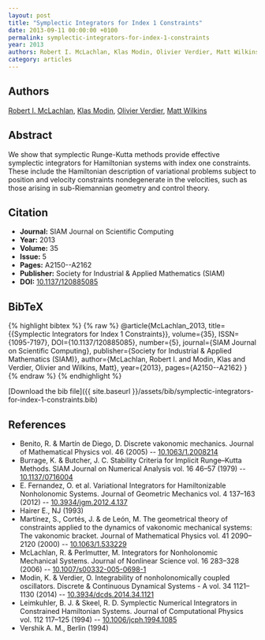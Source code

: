 ```yaml
---
layout: post
title: "Symplectic Integrators for Index 1 Constraints"
date: 2013-09-11 00:00:00 +0100
permalink: symplectic-integrators-for-index-1-constraints
year: 2013
authors: Robert I. McLachlan, Klas Modin, Olivier Verdier, Matt Wilkins
category: articles
---
```

 
## Authors
[Robert I. McLachlan](authors/robert-i-mclachlan), [Klas Modin](authors/klas-modin), [Olivier Verdier](authors/olivier-verdier), [Matt Wilkins](authors/matt-wilkins)
 
## Abstract
We show that symplectic Runge-Kutta methods provide effective symplectic integrators for Hamiltonian systems with index one constraints. These include the Hamiltonian description of variational problems subject to position and velocity constraints nondegenerate in the velocities, such as those arising in sub-Riemannian geometry and control theory.
 
## Citation
- **Journal:** SIAM Journal on Scientific Computing
- **Year:** 2013
- **Volume:** 35
- **Issue:** 5
- **Pages:** A2150--A2162
- **Publisher:** Society for Industrial & Applied Mathematics (SIAM)
- **DOI:** [10.1137/120885085](https://doi.org/10.1137/120885085)
 
## BibTeX
{% highlight bibtex %}
{% raw %}
@article{McLachlan_2013,
  title={{Symplectic Integrators for Index 1 Constraints}},
  volume={35},
  ISSN={1095-7197},
  DOI={10.1137/120885085},
  number={5},
  journal={SIAM Journal on Scientific Computing},
  publisher={Society for Industrial & Applied Mathematics (SIAM)},
  author={McLachlan, Robert I. and Modin, Klas and Verdier, Olivier and Wilkins, Matt},
  year={2013},
  pages={A2150--A2162}
}
{% endraw %}
{% endhighlight %}
 
[Download the bib file]({{ site.baseurl }}/assets/bib/symplectic-integrators-for-index-1-constraints.bib)
 
## References
- Benito, R. & Martín de Diego, D. Discrete vakonomic mechanics. Journal of Mathematical Physics vol. 46 (2005) -- [10.1063/1.2008214](https://doi.org/10.1063/1.2008214)
- Burrage, K. & Butcher, J. C. Stability Criteria for Implicit Runge–Kutta Methods. SIAM Journal on Numerical Analysis vol. 16 46–57 (1979) -- [10.1137/0716004](https://doi.org/10.1137/0716004)
- E. Fernandez, O. et al. Variational Integrators for Hamiltonizable Nonholonomic Systems. Journal of Geometric Mechanics vol. 4 137–163 (2012) -- [10.3934/jgm.2012.4.137](https://doi.org/10.3934/jgm.2012.4.137)
- Hairer E., NJ (1993)
- Martı́nez, S., Cortés, J. & de León, M. The geometrical theory of constraints applied to the dynamics of vakonomic mechanical systems: The vakonomic bracket. Journal of Mathematical Physics vol. 41 2090–2120 (2000) -- [10.1063/1.533229](https://doi.org/10.1063/1.533229)
- McLachlan, R. & Perlmutter, M. Integrators for Nonholonomic Mechanical Systems. Journal of Nonlinear Science vol. 16 283–328 (2006) -- [10.1007/s00332-005-0698-1](https://doi.org/10.1007/s00332-005-0698-1)
- Modin, K. & Verdier, O. Integrability of nonholonomically coupled oscillators. Discrete &amp; Continuous Dynamical Systems - A vol. 34 1121–1130 (2014) -- [10.3934/dcds.2014.34.1121](https://doi.org/10.3934/dcds.2014.34.1121)
- Leimkuhler, B. J. & Skeel, R. D. Symplectic Numerical Integrators in Constrained Hamiltonian Systems. Journal of Computational Physics vol. 112 117–125 (1994) -- [10.1006/jcph.1994.1085](https://doi.org/10.1006/jcph.1994.1085)
- Vershik A. M., Berlin (1994)

